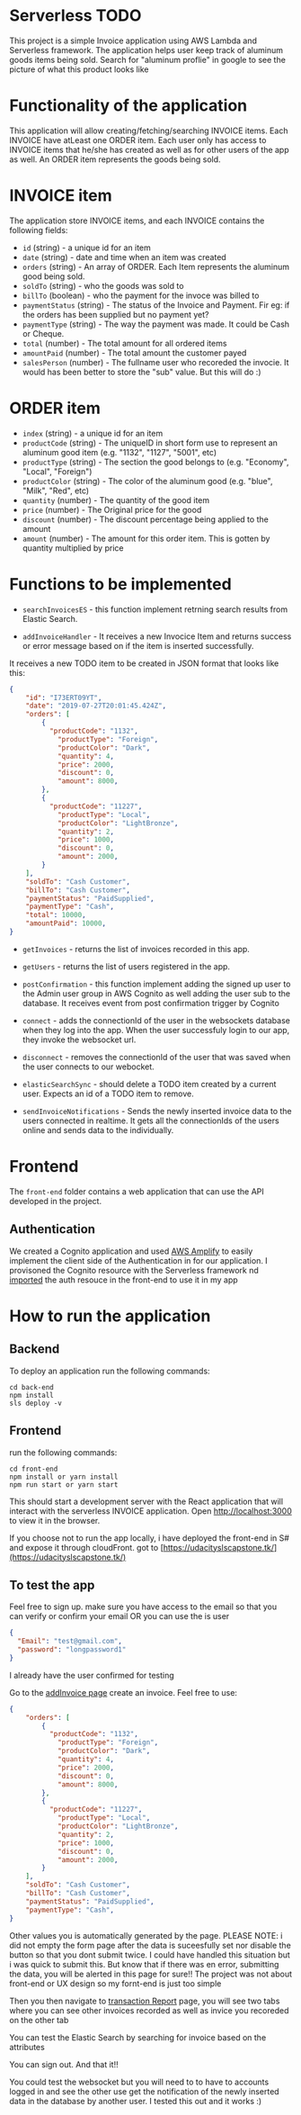 # Serverless TODO

This project is a simple Invoice application using AWS Lambda and Serverless framework. 
The application helps user keep track of aluminum goods items being sold.
Search for "aluminum proflie" in google to see the picture of what this product looks like

# Functionality of the application

This application will allow creating/fetching/searching INVOICE items. 
Each INVOICE have atLeast one ORDER item. Each user only has access to INVOICE items that he/she has created as well as for other users of the app as well.
An ORDER item represents the goods being sold. 

# INVOICE item

The application store INVOICE items, and each INVOICE contains the following fields:

* `id` (string) - a unique id for an item
* `date` (string) - date and time when an item was created
* `orders` (string) - An array of ORDER. Each Item represents the aluminum good being sold.
* `soldTo` (string) - who the goods was sold to
* `billTo` (boolean) - who the payment for the invoce was billed to
* `paymentStatus` (string) - The status of the Invoice and Payment. Fir eg: if the orders has been supplied but no payment yet? 
* `paymentType` (string) - The way the payment was made. It could be Cash or Cheque.
* `total` (number) - The total amount for all ordered items
* `amountPaid` (number) - The total amount the customer payed
* `salesPerson` (number) - The fullname user who recoreded the invocie. It would has been better to store the "sub" value. But this will do :)


# ORDER item
* `index` (string) - a unique id for an item
* `productCode` (string) - The uniqueID in short form use to represent an aluminum good item (e.g. "1132", "1127", "5001", etc)
* `productType` (string) - The section the good belongs to (e.g. "Economy", "Local", "Foreign")
* `productColor` (string) - The color of the aluminum good (e.g. "blue", "Milk", "Red", etc)
* `quantity` (number) - The quantity of the good item
* `price` (number) - The Original price for the good
* `discount` (number) - The discount percentage being applied to the amount
* `amount` (number) - The amount for this order item. This is gotten by quantity multiplied by price

# Functions to be implemented
* `searchInvoicesES` - this function implement retrning search results from Elastic Search.

* `addInvoiceHandler` - It receives a new Invocice Item and returns success or error message based on if the item is inserted successfully.

It receives a new TODO item to be created in JSON format that looks like this:

```json
{
    "id": "I73ERT09YT",
    "date": "2019-07-27T20:01:45.424Z",
    "orders": [
        {
          "productCode": "1132",
	        "productType": "Foreign",
	        "productColor": "Dark",
	        "quantity": 4,
	        "price": 2000,
	        "discount": 0,
	        "amount": 8000,
        },
        {
          "productCode": "11227",
	        "productType": "Local",
	        "productColor": "LightBronze",
	        "quantity": 2,
	        "price": 1000,
	        "discount": 0,
	        "amount": 2000,
        }
    ],
    "soldTo": "Cash Customer",
    "billTo": "Cash Customer",
    "paymentStatus": "PaidSupplied",
    "paymentType": "Cash",
    "total": 10000,
    "amountPaid": 10000,
}
```

* `getInvoices` - returns the list of invoices recorded in this app.

* `getUsers` - returns the list of users registered in the app.

* `postConfirmation` - this function implement adding the signed up user to the Admin user group in AWS Cognito as well adding the user sub to the database. It receives event from post confirmation trigger by Cognito

* `connect` - adds the connectionId of the user in the websockets database when they log into the app. When the user successfuly login to our app, they invoke the websocket url.

* `disconnect` - removes the connectionId of the user that was saved when the user connects to our webocket.

* `elasticSearchSync` - should delete a TODO item created by a current user. Expects an id of a TODO item to remove.

* `sendInvoiceNotifications` - Sends the newly inserted invoice data to the users connected in realtime. It gets all the connectionIds of the users online and sends data to the individually.

# Frontend

The `front-end` folder contains a web application that can use the API developed in the project.

## Authentication

We created a Cognito application and used [AWS Amplify](https://docs.amplify.aws/ui/auth/authenticator/q/framework/react#recommended-usage) to easily implement the client side of the Authentication in for our application. I provisoned the Cognito resource with the Serverless framework nd [imported](https://docs.amplify.aws/cli/auth/import) the auth resouce in the front-end to use it in my app

# How to run the application

## Backend

To deploy an application run the following commands:

```
cd back-end
npm install
sls deploy -v
```

## Frontend

run the following commands:

```
cd front-end
npm install or yarn install
npm run start or yarn start
```

This should start a development server with the React application that will interact with the serverless INVOICE application.
Open [http://localhost:3000](http://localhost:3000) to view it in the browser.

If you choose not to run the app locally, i have deployed the front-end in S# and expose it through cloudFront. got to [https://udacityslscapstone.tk/](https://udacityslscapstone.tk/)

## To test the app

Feel free to sign up. make sure you have access to the email so that you can verify or confirm your email 
OR you can use the is user 
```json
{
  "Email": "test@gmail.com",
  "password": "longpassword1"
}
```
I already have the user confirmed for testing

Go to the [addInvoice page](https://udacityslscapstone.tk/invoice/add) create an invoice. Feel free to use:
```json
{
    "orders": [
        {
          "productCode": "1132",
	        "productType": "Foreign",
	        "productColor": "Dark",
	        "quantity": 4,
	        "price": 2000,
	        "discount": 0,
	        "amount": 8000,
        },
        {
          "productCode": "11227",
	        "productType": "Local",
	        "productColor": "LightBronze",
	        "quantity": 2,
	        "price": 1000,
	        "discount": 0,
	        "amount": 2000,
        }
    ],
    "soldTo": "Cash Customer",
    "billTo": "Cash Customer",
    "paymentStatus": "PaidSupplied",
    "paymentType": "Cash",
}
```
Other values you is automatically generated by the page. PLEASE NOTE: i did not empty the form page after the data is suceesfully set nor disable the button so that you dont submit twice. I could have handled this situation but i was quick to submit this. But know that if there was en error, submitting the data, you will be alerted in this page for sure!!
The project was not about front-end or UX design so my fornt-end is just too simple

Then you then navigate to [transaction Report](https://udacityslscapstone.tk/transactionReports) page, you will see two tabs where you can see other invoices recorded as well as invice you recoreded on the other tab

You can test the Elastic Search by searching for invoice based on the attributes

You can sign out. And that it!!

You could test the websocket but you will need to to have to accounts logged in and see the other use get the notification of the newly inserted data in the database by another user. I tested this out and it works :)
